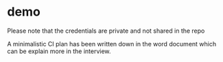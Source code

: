 # demo 

Please note that the credentials are private and not shared in the repo

A minimalistic CI plan has been written down in the word document which can be explain more in the interview.

